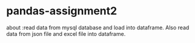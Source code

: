 # pandas-assignment2
about :read data from mysql database and load into dataframe.
Also read data from json file and excel file into dataframe. 
